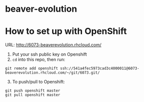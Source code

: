 beaver-evolution
================

How to set up with OpenShift
===

URL: http://6073-beaverevolution.rhcloud.com/

1. Put your ssh public key on Openshift
2. ```cd``` into this repo, then run: 
```
git remote add openshift ssh://541a4fec5973cad3c4000011@6073-beaverevolution.rhcloud.com/~/git/6073.git/
```
3. To push/pull to Openshift: 
```
git push openshift master
git pull openshift master
```
